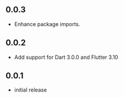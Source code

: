 ## 0.0.3
- Enhance package imports.

## 0.0.2
- Add support for Dart 3.0.0 and Flutter 3.10

## 0.0.1
- initial release